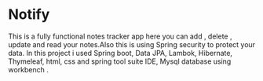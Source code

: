 # Notify
This is a fully functional notes tracker app here you can add , delete , update and read your notes.Also this is using Spring security to protect your data.
In this project i used Spring boot, Data JPA, Lambok, Hibernate, Thymeleaf, html, css and spring tool suite IDE, Mysql database using workbench .

